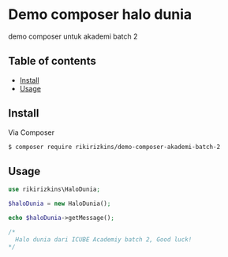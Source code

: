 # Demo composer halo dunia

demo composer untuk akademi batch 2

## Table of contents

- [Install](#install)
- [Usage](#usage)

## Install

Via Composer

``` bash
$ composer require rikirizkins/demo-composer-akademi-batch-2
```

## Usage

```php
use rikirizkins\HaloDunia;

$haloDunia = new HaloDunia();

echo $haloDunia->getMessage();

/*
  Halo dunia dari ICUBE Academiy batch 2, Good luck!
*/
```
